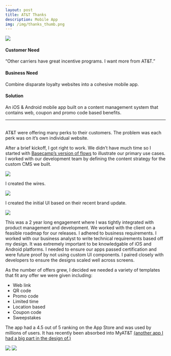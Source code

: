 ```yaml
---
layout: post
title: AT&T Thanks
description: Mobile App
img: /img/thanks_thumb.png
---
```


<img class="img_scale" src="/img/thanks_cover.png"/>

#### Customer Need
“Other carriers have great incentive programs. I want more from AT&T.”

#### Business Need
Combine disparate loyalty websites into a cohesive mobile app.

#### Solution
An iOS & Android mobile app built on a content management system that contains web, coupon and promo code based benefits.

<hr>
<br>
AT&T were offering many perks to their customers. The problem was each perk was on it’s own individual website. 

After a brief kickoff, I got right to work. We didn’t have much time so I started with <a href="https://signalvnoise.com/posts/1926-a-shorthand-for-designing-ui-flows" target="_blank">Basecamp’s version of flows</a> to illustrate our primary use cases. I worked with our development team by defining the content strategy for the custom CMS we built. 

<img class="img_scale" src="/img/thanks4.png"/>

I created the wires.

<img class="img_scale" src="/img/thanks5.png"/>

I created the initial UI based on their recent brand update.

<img class="img_scale2" src="/img/thanks3.png"/>

This was a 2 year long engagement where I was tightly integrated with product management and development. We worked with the client on a feasible roadmap for our releases. I adhered to business requirements. I worked with our business analyst to write technical requirements based off my design. It was extremely important to be knowledgable of iOS and Android platforms. I needed to ensure our apps passed certification and were future proof by not using custom UI components. I paired closely with developers to ensure the designs scaled well across screens.

As the number of offers grew, I decided we needed a variety of templates that fit any offer we were given including:

* Web link
* QR code 
* Promo code
* Limited time 
* Location based
* Coupon code
* Sweepstakes 

The app had a 4.5 out of 5 ranking on the App Store and was used by millions of users. It has recently been absorbed into MyAT&T <a href="http://www.mrclintmiller.com/portfolio/0_project/">(another app I had a big part in the design of.)</a>

<img class="img_scale2" src="/img/thanks1.png"/>

<img class="img_scale2" src="/img/thanks2.png"/>
